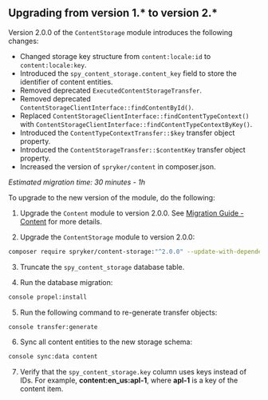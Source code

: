 

## Upgrading from version 1.* to version 2.*

Version 2.0.0 of the `ContentStorage` module introduces the following changes:

* Changed storage key structure from `content:locale:id` to `content:locale:key`.
* Introduced the `spy_content_storage.content_key` field to store the identifier of content entities.
* Removed deprecated `ExecutedContentStorageTransfer`.
* Removed deprecated `ContentStorageClientInterface::findContentById()`.
* Replaced `ContentStorageClientInterface::findContentTypeContext()` with `ContentStorageClientInterface::findContentTypeContextByKey()`.
* Introduced the `ContentTypeContextTransfer::$key` transfer object property.
* Introduced the `ContentStorageTransfer::$contentKey` transfer object property.
* Increased the version of `spryker/content` in composer.json.

_Estimated migration time: 30 minutes - 1h_

To upgrade to the new version of the module, do the following:

1. Upgrade the `Content` module to version 2.0.0. See [Migration Guide - Content](/docs/pbc/all/content-management-system/install-and-upgrade/upgrade-modules/upgrade-the-content-module.html) for more details.

2. Upgrade the `ContentStorage` module to version 2.0.0:

```bash
composer require spryker/content-storage:"^2.0.0" --update-with-dependencies
```

3. Truncate the `spy_content_storage` database table.

4. Run the database migration:

```bash
console propel:install
```

5. Run the following command to re-generate transfer objects:

```bash
console transfer:generate
```

6. Sync all content entities to the new storage schema:

```bash
console sync:data content
```

7. Verify that the `spy_content_storage.key` column uses keys instead of IDs. For example, **content:en_us:apl-1**, where **apl-1** is a key of the content item.
